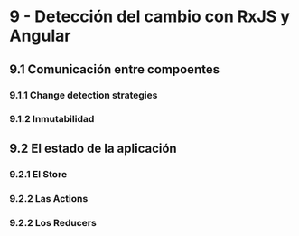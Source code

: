 # 9 - Detección del cambio con RxJS y Angular

## 9.1 Comunicación entre compoentes

### 9.1.1 Change detection strategies

### 9.1.2 Inmutabilidad

## 9.2 El estado de la aplicación

### 9.2.1 El Store

### 9.2.2 Las Actions

### 9.2.2 Los Reducers









